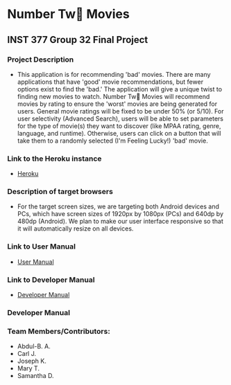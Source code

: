 # Number Tw💩 Movies
## INST 377 Group 32 Final Project

### Project Description
- This application is for recommending 'bad' movies. There are many applications that have 'good' movie recommendations, but fewer options exist to find the 'bad.' The application will give a unique twist to finding new movies to watch. Number Tw💩 Movies will recommend movies by rating to ensure the 'worst' movies are being generated for users. General movie ratings will be fixed to be under 50% (or 5/10). For user selectivity (Advanced Search), users will be able to set parameters for the type of movie(s) they want to discover (like MPAA rating, genre, language, and runtime). Otherwise, users can click on a button that will take them to a randomly selected (I'm Feeling Lucky!) 'bad' movie. 
### Link to the Heroku instance
- [Heroku](https://number-two-movies.herokuapp.com/)
### Description of target browsers
- For the target screen sizes, we are targeting both Android devices and PCs, which have screen sizes of 1920px by 1080px (PCs) and 640dp by 480dp (Android). We plan to make our user interface responsive so that it will automatically resize on all devices.
### Link to User Manual
- [User Manual](https://github.com/abdulbasir11/INST377-Group32-NumberTwoMovies/blob/master/docs/usermanual.md)
### Link to Developer Manual
- [Developer Manual](https://github.com/abdulbasir11/INST377-Group32-NumberTwoMovies/blob/master/docs/developermanual.md)

### Developer Manual

### Team Members/Contributors:
- Abdul-B. A.
- Carl J.
- Joseph K.
- Mary T.
- Samantha D.